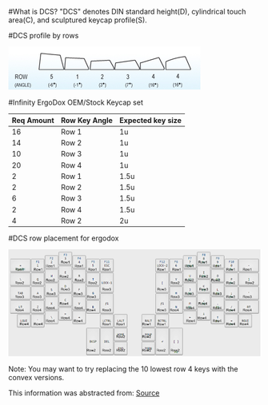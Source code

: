 #What is DCS?
"DCS" denotes DIN standard height(D), cylindrical touch area(C), and sculptured keycap profile(S).

#DCS profile by rows

![DCS profile by rows](/images/DCS-RowAngle.png)

#Infinity ErgoDox OEM/Stock Keycap set

Req Amount | Row Key Angle | Expected key size
------------ | ------------- | -------------
16 | Row 1 | 1u
14 | Row 2 | 1u
10 | Row 3 | 1u
20 | Row 4 | 1u
2 | Row 1 | 1.5u
2 | Row 2 | 1.5u
6 | Row 3 | 1.5u
2 | Row 4 | 1.5u
4 | Row 2 | 2u


#DCS row placement for ergodox

![DCS row placement for ergodoc](/images/DCS-RowPlacement.png)

Note: You may want to try replacing the 10 lowest row 4 keys with the convex versions.

This information was abstracted from: [Source](https://input.club/forums/topic/placing-dcs-keycaps-on-my-ergodox-infinity/)

